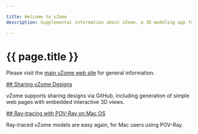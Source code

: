 ```yaml
---

title: Welcome to vZome
description: Supplemental information about vZome, a 3D modeling app for Zometool and other geometries

---
```


# {{ page.title }}

Please visit the [main vZome web site](https://vzome.com) for general information.

[## Sharing vZome Designs](./sharing.html)

vZome supports sharing designs via GitHub, including generation of simple web pages with embedded interactive 3D views.

[## Ray-tracing with POV-Ray on Mac OS](./povray.html)

Ray-traced vZome models are easy again, for Mac users using POV-Ray.
